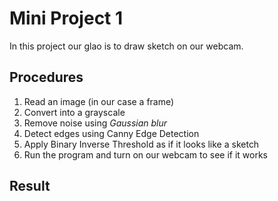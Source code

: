 # Mini Project 1

In this project our glao is to draw sketch on our webcam. 

## Procedures
1. Read an image (in our case a frame)
2. Convert into a grayscale
3. Remove noise using *Gaussian blur*
4. Detect edges using Canny Edge Detection
5. Apply Binary Inverse Threshold as if it looks like a sketch
6. Run the program and turn on our webcam to see if it works


## Result


